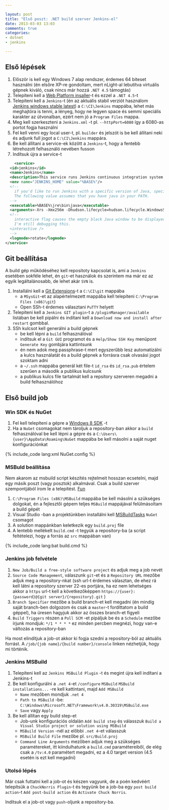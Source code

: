 ```yaml
---

layout: post
title: "Első poszt: .NET build szerver Jenkins-el"
date: 2013-03-03 13:03
comments: true
categories: 
- dotnet
- jenkins

---
```


Első lépések
------------

1. Először is kell egy Windows 7 alap rendszer, érdemes 64 biteset használni (én elsőre XP-re gondoltam, mert nLight-al lebutítva virtuális gépnek kiváló, csak nincs már hozzá `.NET 4.5` támogtás)
2. Telepíteni kell a [Web Platform insaller](http://go.microsoft.com/fwlink/?LinkID=145505)-t és ezzel a `.NET 4.5`-t
3. Telepíteni kell a `Jenkins`-t (én az aktuális stabil verziót használom [Jenkins windows stable latest](http://mirrors.jenkins-ci.org/windows-stable/latest)) a `C:\CI\Jenkins` mappába, lehet más meghajtóra is tenni, a lényeg, hogy ne legyen space és semmi speciális karakter az útvonalban, ezért nem jó a `Program Files` mappa.
4. Meg kell szerkeszteni a `Jenkins.xml` -t pl. `--httpPort=6080` így a 6080-as portot fogja használni  
5. Fel kell venni egy local user-t, pl. `builder` és jelszót is be kell állítani neki és adjunk full jogot a `C:\CI\Jenkins` mappára.
6. Be kell állítani a service-ek között a `Jenkins`-t, hogy a fentebb létrehozott felhasználó nevében fusson
7. Indítsuk újra a service-t
``` xml Jenkins config
	<service>
  <id>jenkins</id>
  <name>Jenkins</name>
  <description>This service runs Jenkins continuous integration system.</description>
  <env name="JENKINS_HOME" value="%BASE%"/>
  <!--
    if you'd like to run Jenkins with a specific version of Java, specify a full path to java.exe.
    The following value assumes that you have java in your PATH.
  -->
  <executable>%BASE%\jre\bin\java</executable>
  <arguments>-Xrs -Xmx256m -Dhudson.lifecycle=hudson.lifecycle.WindowsServiceLifecycle -jar "%BASE%\jenkins.war" --httpPort=6080</arguments>
  <!--
    interactive flag causes the empty black Java window to be displayed.
    I'm still debugging this.
  <interactive />
  -->
  <logmode>rotate</logmode>
</service>
```
<!--more-->

Git beállítása
--------------

A build gép működéséhez kell repositoty kapcsolat is, ami a `Jenkins` esetében sokféle lehet, én `git`-et használok és szerintem ma már ez az egyik legáltalánosabb, de lehet akár `SVN` is.

1. Installálni kell a [Git Extensions](http://code.google.com/p/gitextensions/downloads/list)-t a `C:\CI\git` mappába 
	- a `MSysGit`-et az alapértelmezett mappába kell telepíteni `C:\Program Files (x86)\git`)
	- Open SSh-t érdemes választani `PuTTY` helyett
2. Telepíteni kell a `Jenkins GIT plugin`-t a `/pluginManager/available` listában be kell pipálni és indítani kell a `Download now and install after restart` gombbal.
3. SSh kulcsot kell generálni a build gépnek
	- be kell lépni a `build` felhasználóval
	- indítsuk el a `Git GUI` programot és a `Help/Show SSH Key` menüpont `Generate Key` gombjára kattintsunk
	- én nem adok meg passphrase-t mert egyszerűbb lesz automatizálni a kulcs használatát és a build gépnek a forrásra csak olvasási jogot szoktam adni
	- a `~/.ssh` mappába generál két file-t `id_rsa` és `id_rsa.pub` értelem szerűen a második a publikus kulcsunk
	- a publikus kulcs file tartalmát kell a repsitory szerveren megadni a build felhasználóhoz

Első build job
--------------

### Win SDK és NuGet

1. Fel kell telepíteni a gépre a [Windows 8 SDK](http://msdn.microsoft.com/en-us/windows/desktop/hh852363.aspx) -t
2. Ha a `NuGet` csomagokat nem tároljuk a repository-ban akkor a `build` felhasználóval be kell lépni a gépre és a `C:\Users\{user}\AppData\Roaming\NuGet` mappába be kell másolni a saját nuget konfigurációnkat  

{% include_code lang:xml NuGet.config %}

### MSBuld beállítása

Nem akarom az msbuild script készítés rejtelmeit hosszan ecsetelni, majd egy másik poszt (vagy posztok) alkalmával. Csak a build szerver szempontjából írom le a telepítést. [Fun](http://devopsreactions.tumblr.com/post/44210497845/visiting-the-guy-that-wrote-the-build-scripts)

1. `C:\Program Files (x86)\MSBuild` mappába be kell másolni a szükséges dolgokat, én a fejlesztői gépem teljes `MSBuild` mappájával felülmásoltam a build gépét
2. Visual Studio -ban a projektünkben installálni kell [MSBuildTasks](http://nuget.org/packages/MSBuildTasks/) `NuGet` csomagot
3. A solution mappánkban keletkezik egy `build.proj` file
4. A lentebb mellékelt `build.cmd` -t tegyük a repository-ba (a script feltételezi, hogy a forrás az `src` mappában van)

{% include_code lang:bat build.cmd %}

### Jenkins job felvétele

1. `New Job/Build a free-style software project` és adjuk meg a job nevét
2. `Source Code Management`, válaszunk `git`-et és a `Repository URL` mezőbe adjuk meg a repository-nkat (ssh url-t érdemes választan, de ehez rá kell látni a repository szerver 22-es portjára, ha ez nem lehetséges akkor a `https` url-t kell a következőképpen `https://{user}:{password}@{git server}/{repository}.git` )
3. `Branch Specifier` mezőbe a build branch-et kell megadni (én mindíg saját branch-ben dolgozom és csak a `master`-t fordíttatom a build géppel), ha üresen hagyjuk akkor az összes branch-et figyeli
4. `Build Triggers` részen a `Poll SCM` -et pipáljuk be és a `Schedule` mezőbe írjunk mondjuk: `*/1 * * * *` ez minden percben megnézi, hogy van-e változás a repository-ban

Ha most elindítjuk a job-ot akkor ki fogja szedni a repository-ból az aktuális forrást. A `/job/{job name}/{build number}/console` linken nézhetjük, hogy mi történik.

### Jenkins MSBuild

1. Telepíteni kell az `Jenkins MSBuild Plugin` -t és megint újra kell indítani a Jenkins-t
2. Be kell konfigurálni a `.net 4`-et	`/configure` `MSBuild` `MSBuild installations...` -re kell kattintani, majd `Add MSBuild`
	- `Name` mezőben mondjuk `.net 4`
	- `Path to MSBuild` -be: `C:\Windows\Microsoft.NET\Framework\v4.0.30319\MSBuild.exe`
	- `Save` vagy `Apply`
3. Be kell állítan egy build step-et	
	- Job-unk konfigurációs oldalán `Add build step` és válasszuk `Build a Visual Studio project or solution using MSBuild`
	- `MSBuild Version` -nél az előbbi `.net 4`-et válasszuk
	- `MSBuild Build File` mezőbe pl. `src/Build.proj`
	- `Command Line Arguments` mezőben adjuk meg a szükséges paramétereket, itt kiindulhatunk a `build.cmd` paramétereiből, de elég csak a `/tv:4.0` paramétert megadni, ez a 4.0 target version (4.5 esetén is ezt kell megadni)

### Utolsó lépés

Már csak futtatni kell a job-ot és készen vagyunk, de a poén kedvéért telepítsük a `ChuckNorris Plugin`-t és tegyünk be a job-ba egy `post build action`-t `Add post-build action` és `Activate Chuck Norris`.

Indítsuk el a job-ot vagy `push`-oljunk a repository-ba. 
